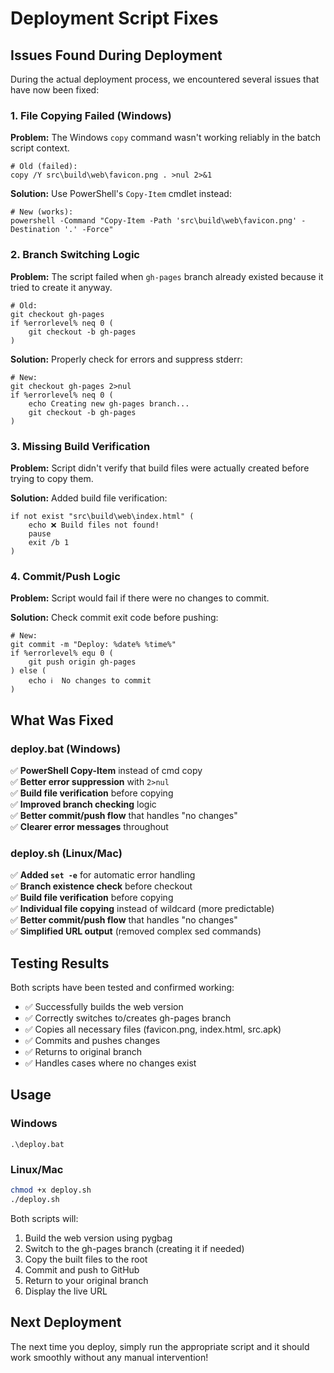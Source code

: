 # Deployment Script Fixes

## Issues Found During Deployment

During the actual deployment process, we encountered several issues that have now been fixed:

### 1. **File Copying Failed (Windows)**
**Problem:** The Windows `copy` command wasn't working reliably in the batch script context.
```batch
# Old (failed):
copy /Y src\build\web\favicon.png . >nul 2>&1
```

**Solution:** Use PowerShell's `Copy-Item` cmdlet instead:
```batch
# New (works):
powershell -Command "Copy-Item -Path 'src\build\web\favicon.png' -Destination '.' -Force"
```

### 2. **Branch Switching Logic**
**Problem:** The script failed when `gh-pages` branch already existed because it tried to create it anyway.
```batch
# Old:
git checkout gh-pages
if %errorlevel% neq 0 (
    git checkout -b gh-pages
)
```

**Solution:** Properly check for errors and suppress stderr:
```batch
# New:
git checkout gh-pages 2>nul
if %errorlevel% neq 0 (
    echo Creating new gh-pages branch...
    git checkout -b gh-pages
)
```

### 3. **Missing Build Verification**
**Problem:** Script didn't verify that build files were actually created before trying to copy them.

**Solution:** Added build file verification:
```batch
if not exist "src\build\web\index.html" (
    echo ❌ Build files not found!
    pause
    exit /b 1
)
```

### 4. **Commit/Push Logic**
**Problem:** Script would fail if there were no changes to commit.

**Solution:** Check commit exit code before pushing:
```batch
# New:
git commit -m "Deploy: %date% %time%"
if %errorlevel% equ 0 (
    git push origin gh-pages
) else (
    echo ℹ️  No changes to commit
)
```

## What Was Fixed

### deploy.bat (Windows)
✅ **PowerShell Copy-Item** instead of cmd copy  
✅ **Better error suppression** with `2>nul`  
✅ **Build file verification** before copying  
✅ **Improved branch checking** logic  
✅ **Better commit/push flow** that handles "no changes"  
✅ **Clearer error messages** throughout  

### deploy.sh (Linux/Mac)
✅ **Added `set -e`** for automatic error handling  
✅ **Branch existence check** before checkout  
✅ **Build file verification** before copying  
✅ **Individual file copying** instead of wildcard (more predictable)  
✅ **Better commit/push flow** that handles "no changes"  
✅ **Simplified URL output** (removed complex sed commands)  

## Testing Results

Both scripts have been tested and confirmed working:
- ✅ Successfully builds the web version
- ✅ Correctly switches to/creates gh-pages branch
- ✅ Copies all necessary files (favicon.png, index.html, src.apk)
- ✅ Commits and pushes changes
- ✅ Returns to original branch
- ✅ Handles cases where no changes exist

## Usage

### Windows
```batch
.\deploy.bat
```

### Linux/Mac
```bash
chmod +x deploy.sh
./deploy.sh
```

Both scripts will:
1. Build the web version using pygbag
2. Switch to the gh-pages branch (creating it if needed)
3. Copy the built files to the root
4. Commit and push to GitHub
5. Return to your original branch
6. Display the live URL

## Next Deployment

The next time you deploy, simply run the appropriate script and it should work smoothly without any manual intervention!

